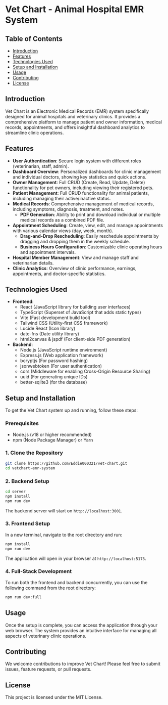 # Vet Chart - Animal Hospital EMR System

## Table of Contents
- [Introduction](#introduction)
- [Features](#features)
- [Technologies Used](#technologies-used)
- [Setup and Installation](#setup-and-installation)
- [Usage](#usage)
- [Contributing](#contributing)
- [License](#license)

## Introduction
Vet Chart is an Electronic Medical Records (EMR) system specifically designed for animal hospitals and veterinary clinics. It provides a comprehensive platform to manage patient and owner information, medical records, appointments, and offers insightful dashboard analytics to streamline clinic operations.

## Features
-   **User Authentication**: Secure login system with different roles (veterinarian, staff, admin).
-   **Dashboard Overview**: Personalized dashboards for clinic management and individual doctors, showing key statistics and quick actions.
-   **Owner Management**: Full CRUD (Create, Read, Update, Delete) functionality for pet owners, including viewing their registered pets.
-   **Patient Management**: Full CRUD functionality for animal patients, including managing their active/inactive status.
-   **Medical Records**: Comprehensive management of medical records, including symptoms, diagnosis, treatment, and notes.
    -   **PDF Generation**: Ability to print and download individual or multiple medical records as a combined PDF file.
-   **Appointment Scheduling**: Create, view, edit, and manage appointments with various calendar views (day, week, month).
    -   **Drag-and-Drop Rescheduling**: Easily reschedule appointments by dragging and dropping them in the weekly schedule.
    -   **Business Hours Configuration**: Customizable clinic operating hours and appointment intervals.
-   **Hospital Member Management**: View and manage staff and veterinarian details.
-   **Clinic Analytics**: Overview of clinic performance, earnings, appointments, and doctor-specific statistics.

## Technologies Used
-   **Frontend**:
    -   React (JavaScript library for building user interfaces)
    -   TypeScript (Superset of JavaScript that adds static types)
    -   Vite (Fast development build tool)
    -   Tailwind CSS (Utility-first CSS framework)
    -   Lucide React (Icon library)
    -   date-fns (Date utility library)
    -   html2canvas & jspdf (For client-side PDF generation)
-   **Backend**:
    -   Node.js (JavaScript runtime environment)
    -   Express.js (Web application framework)
    -   bcryptjs (For password hashing)
    -   jsonwebtoken (For user authentication)
    -   cors (Middleware for enabling Cross-Origin Resource Sharing)
    -   uuid (For generating unique IDs)
    -   better-sqlite3 (for the database)

## Setup and Installation

To get the Vet Chart system up and running, follow these steps:

### Prerequisites
-   Node.js (v18 or higher recommended)
-   npm (Node Package Manager) or Yarn

### 1. Clone the Repository
```bash
git clone https://github.com/Eddie000321/vet-chart.git
cd vetchart-emr-system
```

### 2. Backend Setup
```bash
cd server
npm install
npm run dev
```
The backend server will start on `http://localhost:3001`.

### 3. Frontend Setup
In a new terminal, navigate to the root directory and run:
```bash
npm install
npm run dev
```
The application will open in your browser at `http://localhost:5173`.

### 4. Full-Stack Development
To run both the frontend and backend concurrently, you can use the following command from the root directory:
```bash
npm run dev:full
```

## Usage
Once the setup is complete, you can access the application through your web browser. The system provides an intuitive interface for managing all aspects of veterinary clinic operations.

## Contributing
We welcome contributions to improve Vet Chart! Please feel free to submit issues, feature requests, or pull requests.

## License
This project is licensed under the MIT License.
